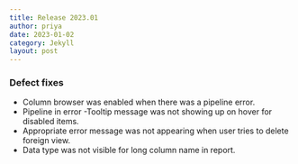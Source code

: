 ```yaml
---
title: Release 2023.01
author: priya
date: 2023-01-02
category: Jekyll
layout: post
---
```


### Defect fixes

* Column browser was enabled when there was a pipeline error.
* Pipeline in error -Tooltip message was not showing up on hover for disabled items.
* Appropriate error message was not appearing when user tries to delete foreign view.
* Data type was not visible for long column name in report.

